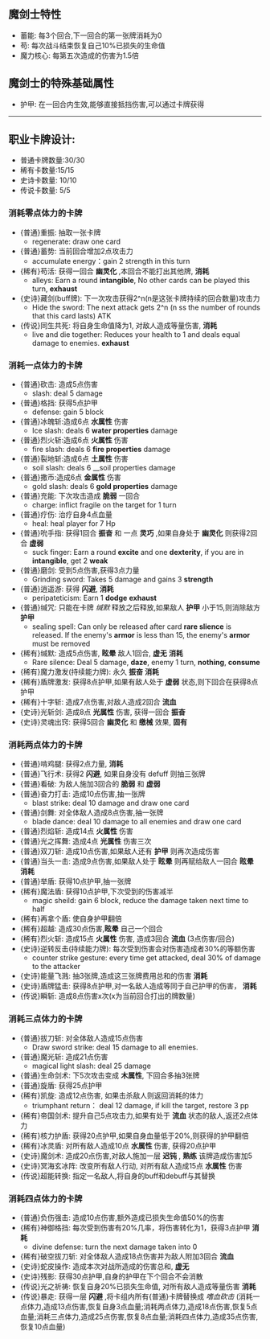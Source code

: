 ## 魔剑士特性
- 蓄能: 每3个回合,下一回合的第一张牌消耗为0
- 苟: 每次战斗结束恢复自己10%已损失的生命值
- 魔力核心: 每第五次造成的伤害为1.5倍

## 魔剑士的特殊基础属性
- 护甲: 在一回合内生效,能够直接抵挡伤害,可以通过卡牌获得

---   
## 职业卡牌设计:
- 普通卡牌数量:30/30
- 稀有卡数量:15/15
- 史诗卡数量: 10/10
- 传说卡数量: 5/5
### 消耗零点体力的卡牌
- {普通}重振: 抽取一张卡牌
  - regenerate: draw one card
- {普通}蓄势: 当前回合增加2点攻击力
  - accumulate energy：gain 2 strength in this turn 
- {稀有}苟活: 获得一回合 __幽灵化__ ,本回合不能打出其他牌, __消耗__
  - alleys: Earn a round __intangible__, No other cards can be played this turn, __exhaust__
- {史诗}藏剑(buff牌): 下一次攻击获得2^n(n是这张卡牌持续的回合数量)攻击力
  - Hide the sword: The next attack gets 2^n (n ss the number of rounds that this card lasts) ATK
- {传说}同生共死: 将自身生命值降为1, 对敌人造成等量伤害, __消耗__ 
  - live and die together: Reduces your health to 1 and deals equal damage to enemies. __exhaust__ 
### 消耗一点体力的卡牌
- {普通}砍击: 造成5点伤害
  - slash: deal 5 damage
- {普通}格挡: 获得5点护甲
  - defense: gain 5 block
- {普通}冰魄斩:造成6点 __水属性__ 伤害
  - Ice slash: deals 6 __water properties__ damage
- {普通}烈火斩:造成6点 __火属性__ 伤害
  - fire slash: deals 6 __fire properties__ damage
- {普通}裂地斩:造成6点 __土属性__ 伤害
  - soil slash: deals 6 __soil properties damage
- {普通}撒币:造成6点 __金属性__ 伤害
  - gold slash: deals 6 __gold properties__ damage
- {普通}充能: 下次攻击造成 __脆弱__ 一回合
  - charge: inflict fragile on the target for 1 turn 
- {普通}疗伤: 治疗自身4点血量 
  - heal: heal player for 7 Hp
- {普通}吮手指: 获得1回合 __振奋__ 和 一点 __灵巧__ ,如果自身处于 __幽灵化__ 则获得2回合 __虚弱__
  - suck finger: Earn a round __excite__ and one __dexterity__, if you are in __intangible__, get 2 __weak__ 
- {普通}磨剑: 受到5点伤害,获得3点力量
  - Grinding sword: Takes 5 damage and gains 3 __strength__
- {普通}逍遥游: 获得 __闪避__, __消耗__ 
  - peripateticism: Earn 1 __dodge__ __exhaust__
- {普通}缄咒: 只能在卡牌 _缄默_ 释放之后释放,如果敌人 __护甲__ 小于15,则消除敌方 __护甲__
  - sealing spell: Can only be released after card __rare slience__ is released. If the enemy's __armor__ is less than 15, the enemy's __armor__ must be removed
- {稀有}缄默: 造成5点伤害, __眩晕__ 敌人1回合, __虚无__ __消耗__
  - Rare silence: Deal 5 damage, __daze__, enemy 1 turn, __nothing__, __consume__
- {稀有}魔力激发(持续能力牌): 永久 __振奋__ __消耗__
- {稀有}盾牌激发: 获得8点护甲,如果有敌人处于 __虚弱__ 状态,则下回合在获得8点护甲
- {稀有}十字斩: 造成7点伤害,对敌人造成2回合 __流血__
- {史诗}光斩剑: 造成8点 __光属性__ 伤害, 获得一回合 __振奋__
- {史诗}灵魂出窍: 获得5回合 __幽灵化__ 和 __缴械__ 效果, __固有__
### 消耗两点体力的卡牌
- {普通}啃鸡腿: 获得2点力量, __消耗__
- {普通}飞行术: 获得2 __闪避__, 如果自身没有 defuff 则抽三张牌
- {普通}看破: 为敌人施加3回合的 __脆弱__ 和 __虚弱__
- {普通}奋力打击: 造成10点伤害,抽一张牌
  - blast strike: deal 10 damage and draw one card
- {普通}剑舞: 对全体敌人造成8点伤害,抽一张牌
  - blade dance: deal 10 damage to all enemies and draw one card
- {普通}烈焰斩: 造成14点 __火属性__ 伤害
- {普通}光之挥舞: 造成4点 __光属性__ 伤害三次
- {普通}双刀斩: 造成10点伤害,如果敌人还有 __护甲__ 则再次造成伤害
- {普通}当头一击: 造成9点伤害,如果敌人处于 __眩晕__ 则再赋给敌人一回合 __眩晕__ __消耗__
- {普通}举盾: 获得10点护甲,抽一张牌
- {稀有}魔法盾: 获得10点护甲,下次受到的伤害减半
  - magic sheild: gain 6 block, reduce the damage taken next time to half
- {稀有}再拿个盾: 使自身护甲翻倍
- {稀有}超越: 造成30点伤害,__眩晕__ 自己一个回合
- {稀有}烈火斩: 造成15点 __火属性__ 伤害, 造成3回合 __流血__ (3点伤害/回合)
- {史诗}逆转反击(持续能力牌): 每次受到伤害会对伤害造成者30%的等额伤害 
  - counter strike gesture: every time get attacked, deal 30% of damage to the attacker
- {史诗}能量飞溅: 抽3张牌,造成这三张牌费用总和的伤害  __消耗__
- {史诗}盾牌猛击: 获得8点护甲,对一名敌人造成等同于自己护甲的伤害， __消耗__
- {传说}瞬斩: 造成8点伤害x次(x为当前回合打出的牌数量)
### 消耗三点体力的卡牌
- {普通}拔刀斩: 对全体敌人造成15点伤害
  - Draw sword strike: deal 15 damage to all enemies.
- {普通}魔光斩: 造成21点伤害
  - magical light slash: deal 25 damage
- {普通}生命剑术: 下5次攻击变成 __木属性__, 下回合多抽3张牌
- {普通}旋盾: 获得25点护甲
- {稀有}凯旋: 造成12点伤害, 如果击杀敌人则返回消耗的体力
  - triumphant return： deal 12 damage, if kill the target, restore 3 pp
- {稀有}帝国剑术: 提升自己5点攻击力,如果有处于 __流血__ 状态的敌人,返还2点体力
- {稀有}核力护盾: 获得20点护甲,如果自身血量低于20%,则获得的护甲翻倍
- {稀有}冰灵盾: 对所有敌人造成10点 __水属性__ 伤害, 获得20点护甲 
- {史诗}魔剑术: 造成20点伤害,对敌人施加一层 __迟钝__ , __熟练__ 该牌造成伤害加5
- {史诗}冥海玄冰阵: 改变所有敌人行动, 对所有敌人造成15点 __水属性__ 伤害
- {传说}超能转换: 指定一名敌人,将自身的buff和debuff与其替换
### 消耗四点体力的卡牌
- {普通}负伤强击: 造成10点伤害,额外造成已损失生命值50%的伤害
- {稀有}神御格挡: 每次受到伤害有20%几率，将伤害转化为1，获得3点护甲 __消耗__
  - divine defense: turn the next damage taken into 0
- {稀有}破空拔刀斩: 对全体敌人造成18点伤害并为敌人附加3回合 __流血__ 
- {史诗}蛇皮操作: 造成本次对战所造成的伤害总和, __虚无__
- {史诗}残影: 获得30点护甲,自身的护甲在下个回合不会消散
- {传说}光之祈祷: 恢复自身20%已损失生命值, 对所有敌人造成等量伤害 __消耗__
- {传说}暴走: 获得一层 __闪避__ ,将卡组内所有{普通}卡牌替换成 _嗜血砍击_ (消耗一点体力,造成13点伤害,恢复自身3点血量;消耗两点体力,造成18点伤害,恢复5点血量;消耗三点体力,造成25点伤害,恢复8点血量;消耗四点体力,造成35点伤害,恢复10点血量)
